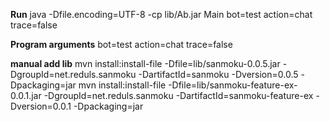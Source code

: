**Run**
java -Dfile.encoding=UTF-8 -cp lib/Ab.jar Main bot=test action=chat trace=false

**Program arguments**
bot=test action=chat trace=false

**manual add lib**
mvn install:install-file -Dfile=lib/sanmoku-0.0.5.jar -DgroupId=net.reduls.sanmoku -DartifactId=sanmoku -Dversion=0.0.5 -Dpackaging=jar
mvn install:install-file -Dfile=lib/sanmoku-feature-ex-0.0.1.jar -DgroupId=net.reduls.sanmoku -DartifactId=sanmoku-feature-ex -Dversion=0.0.1 -Dpackaging=jar
